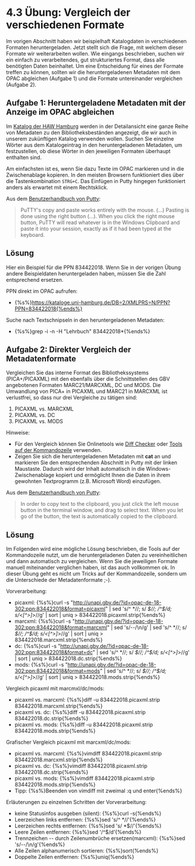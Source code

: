 # 4.3 Übung: Vergleich der verschiedenen Formate

Im vorigen Abschnitt haben wir beispielhaft Katalogdaten in verschiedenen Formaten heruntergeladen. Jetzt stellt sich die Frage, mit welchem dieser Formate wir weiterarbeiten wollen. Wie eingangs beschrieben, suchen wir ein einfach zu verarbeitendes, gut strukturiertes Format, dass alle benötigten Daten beinhaltet. Um eine Entscheidung für eines der Formate treffen zu können, sollten wir die heruntergeladenen Metadaten mit dem OPAC abgleichen (Aufgabe 1) und die Formate untereinander vergleichen (Aufgabe 2).

## Aufgabe 1: Heruntergeladene Metadaten mit der Anzeige im OPAC abgleichen

Im [Katalog der HAW Hamburg](https://kataloge.uni-hamburg.de/LNG=DU/DB=2/) werden in der Detailansicht eine ganze Reihe von Metadaten zu den Bibliotheksbeständen angezeigt, die wir auch in unserem zukünftigen Katalog verwenden wollen. Suchen Sie einzelne Wörter aus dem Katalogeintrag in den heruntergeladenen Metadaten, um festzustellen, ob diese Wörter in den jeweiligen Formaten überhaupt enthalten sind.

Am einfachsten ist es, wenn Sie dazu Texte im OPAC markieren und in die Zwischenablage kopieren. In den meisten Browsern funktioniert dies über die Tastenkombination ```STRG+C```. Das Einfügen in Putty hingegen funktioniert anders als erwartet mit einem Rechtsklick.

Aus dem [Benutzerhandbuch von Putty](http://the.earth.li/~sgtatham/putty/0.52/htmldoc/Chapter3.html#3.1.1):
> PuTTY's copy and paste works entirely with the mouse. (...) Pasting is done using the right button (...). When you click the right mouse button, PuTTY will read whatever is in the Windows Clipboard and paste it into your session, exactly as if it had been typed at the keyboard.

## Lösung

Hier ein Beispiel für die PPN 834422018. Wenn Sie in der vorigen Übung andere Beispieldaten heruntergeladen haben, müssen Sie die Zahl entsprechend ersetzen.

PPN direkt im OPAC aufrufen:
* {%s%}https://kataloge.uni-hamburg.de/DB=2/XMLPRS=N/PPN?PPN=834422018{%ends%}

Suche nach Textschnipseln in den heruntergeladenen Metadaten:
* {%s%}grep -i -n -H "Lehrbuch" 834422018*{%ends%}

## Aufgabe 2: Direkter Vergleich der Metadatenformate

Vergleichen Sie das interne Format des Bibliothekssystems (PICA+/PICAXML) mit den ebenfalls über die Schnittstellen des GBV angebotenen Formaten MARC21/MARCXML, DC und MODS. Die Umwandlung von PICA+ in PICAXML und MARC21 in MARCXML ist verlustfrei, so dass nur drei Vergleiche zu tätigen sind:
1. PICAXML vs. MARCXML
2. PICAXML vs. DC
3. PICAXML vs. MODS

Hinweise:
* Für den Vergleich können Sie Onlinetools wie [Diff Checker](https://www.diffchecker.com/) oder [Tools auf der Kommandozeile](http://www.tecmint.com/best-linux-file-diff-tools-comparison/) verwenden.
* Zeigen Sie sich die heruntergeladenen Metadaten mit **cat** an und markieren Sie den entsprechenden Abschnitt in Putty mit der linken Maustaste. Dadurch wird der Inhalt automatisch in die Windows-Zwischenablage kopiert und ermöglicht Ihnen die Daten in ihrem gewohnten Textprogramm (z.B. Microsoft Word) einzufügen.

Aus dem [Benutzerhandbuch von Putty](http://the.earth.li/~sgtatham/putty/0.52/htmldoc/Chapter3.html#3.1.1):
> In order to copy text to the clipboard, you just click the left mouse button in the terminal window, and drag to select text. When you let go of the button, the text is automatically copied to the clipboard.

## Lösung

Im Folgenden wird eine mögliche Lösung beschrieben, die Tools auf der Kommandozeile nutzt, um die heruntergeladenen Daten zu vereinheitlichen und dann automatisch zu vergleichen. Wenn Sie die jeweiligen Formate manuell miteinander verglichen haben, ist das auch vollkommen ok. In dieser Übung geht es nicht um Tricks auf der Kommandozeile, sondern um die Unterschiede der Metadatenformate ;-).

Vorverarbeitung:
* picaxml: {%s%}curl -s "http://unapi.gbv.de/?id=opac-de-18-302:ppn:834422018&format=picaxml" | sed 's/^ *//; s/ *$//; /^$/d; s/<[^>]*>//g' | sort | uniq > 834422018.picaxml.strip{%ends%}
* marcxml: {%s%}curl -s "http://unapi.gbv.de/?id=opac-de-18-302:ppn:834422018&format=marcxml" | sed 's/--/\n/g' | sed 's/^ *//; s/ *$//; /^$/d; s/<[^>]*>//g' | sort | uniq > 834422018.marcxml.strip{%ends%}
* dc: {%s%}curl -s "http://unapi.gbv.de/?id=opac-de-18-302:ppn:834422018&format=dc" | sed 's/^ *//; s/ *$//; /^$/d; s/<[^>]*>//g' | sort | uniq > 834422018.dc.strip{%ends%}
* mods: {%s%}curl -s "http://unapi.gbv.de/?id=opac-de-18-302:ppn:834422018&format=mods" | sed 's/^ *//; s/ *$//; /^$/d; s/<[^>]*>//g' | sort | uniq > 834422018.mods.strip{%ends%}

Vergleich picaxml mit marcmxl/dc/mods:
* picaxml vs. marcxml: {%s%}diff -u 834422018.picaxml.strip 834422018.marcxml.strip{%ends%}
* picaxml vs. dc: {%s%}diff -u 834422018.picaxml.strip 834422018.dc.strip{%ends%}
* picaxml vs. mods: {%s%}diff -u 834422018.picaxml.strip 834422018.mods.strip{%ends%}

Grafischer Vergleich picaxml mit marcxml/dc/mods:
* picaxml vs. marcxml: {%s%}vimdiff 834422018.picaxml.strip 834422018.marcxml.strip{%ends%}
* picaxml vs. dc: {%s%}vimdiff 834422018.picaxml.strip 834422018.dc.strip{%ends%}
* picaxml vs. mods: {%s%}vimdiff 834422018.picaxml.strip 834422018.mods.strip{%ends%}
* Tipp: {%s%}Beenden von vimdiff mit zweimal :q und enter{%ends%}

Erläuterungen zu einzelnen Schritten der Vorverarbeitung:
* keine Statusinfos ausgeben (silent): {%s%}curl -s{%ends%}
* Leerzeichen links entfernen: {%s%}sed 's/^ *//'{%ends%}
* Leerzeichen rechts entfernen: {%s%}sed 's/ *$//'{%ends%}
* Leere Zeilen entfernen: {%s%}sed '/^$/d'{%ends%}
* Trennzeichen -- durch Zeilenumbrüche ersetzen(marcxml): {%s%}sed 's/--/\n/g'{%ends%}
* Alle Zeilen alphanumerisch sortieren: {%s%}sort{%ends%}
* Doppelte Zeilen entfernen: {%s%}uniq{%ends%}